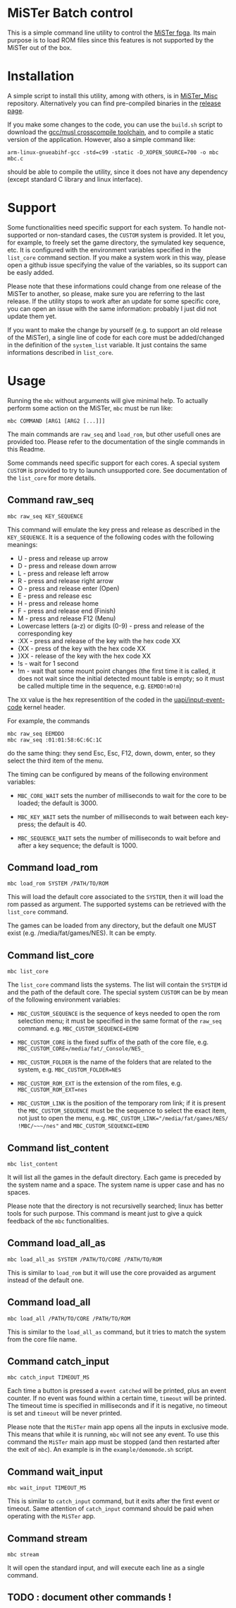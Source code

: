 
# MiSTer Batch control

This is a simple command line utility to control the [MiSTer
fpga](https://github.com/MiSTer-devel). Its main purpose is to load ROM files
since this features is not supported by the MiSTer out of the box.

# Installation

A simple script to install this utility, among with others, is in
[MiSTer_Misc](https://github.com/pocomane/MiSTer_misc/) repository. Alternatively
you can find pre-compiled binaries in the [release
page](https://github.com/pocomane/MiSTer_Batch_Control/releases/latest).

If you make some changes to the code, you can use the `build.sh` script to
download the [gcc/musl crosscompile toolchain](http://musl.cc), and to compile
a static version of the application. However, also a simple command like:

```
arm-linux-gnueabihf-gcc -std=c99 -static -D_XOPEN_SOURCE=700 -o mbc mbc.c
```

should be able to compile the utility, since it does not have any dependency
(except standard C library and linux interface).

# Support

Some functionalities need specific support for each system.  To handle
not-supported or non-standard cases, the `CUSTOM` system is provided. It let
you, for example, to freely set the game directory, the symulated key sequence,
etc.  It is configured with the environment variables specified in the
`list_core` command section.  If you make a system work in this way, please
open a github issue specifying the value of the variables, so its support can
be easly added.

Please note that these informations could change from one release of the MiSTer
to another, so please, make sure you are referring to the last release. If the
utility stops to work after an update for some specific core, you can open an
issue with the same information: probably I just did not update them yet.

If you want to make the change by yourself (e.g. to support an old release of
the MiSTer), a single line of code for each core must be added/changed in the
definition of the `system_list` variable. It just contains the same
informations described in `list_core`.

# Usage

Running the `mbc` without arguments will give minimal help. To actually perform
some action on the MiSTer, `mbc` must be run like:

```
mbc COMMAND [ARG1 [ARG2 [...]]]
```

The main commands are `raw_seq` and `load_rom`, but other usefull ones are
provided too. Please refer to the documentation of the single commands in this
Readme.

Some commands need specific support for each cores. A special system `CUSTOM`
is provided to try to launch unsupported core. See documentation of the `list_core`
for more details.


## Command raw_seq

```
mbc raw_seq KEY_SEQUENCE
```

This command will emulate the key press and release as described in the
`KEY_SEQUENCE`. It is a sequence of the following codes with the following
meanings:

- U - press and release up arrow
- D - press and release down arrow
- L - press and release left arrow
- R - press and release right arrow
- O - press and release enter (Open)
- E - press and release esc
- H - press and release home
- F - press and release end (Finish)
- M - press and release F12 (Menu)
- Lowercase letters (a-z) or digits (0-9) - press and release of the corresponding key
- :XX - press and release of the key with the hex code XX
- {XX - press of the key with the hex code XX
- }XX - release of the key with the hex code XX
- !s - wait for 1 second
- !m - wait that some mount point changes (the first time it is called, it does
  not wait since the initial detected mount table is empty; so it must be called
  multiple time in the sequence, e.g. `EEMDD!mO!m`)

The `XX` value is the hex representition of the coded in the
[uapi/input-event-code](https://github.com/torvalds/linux/blob/master/include/uapi/linux/input-event-codes.h)
kernel header.

For example, the commands

```
mbc raw_seq EEMDDO
mbc raw_seq :01:01:58:6C:6C:1C
```

do the same thing: they send Esc, Esc, F12, down, dowm, enter, so they select
the third item of the menu.

The timing can be configured by means of the following environment variables:

- `MBC_CORE_WAIT` sets the number of milliseconds to wait for the core to be loaded;
  the default is 3000.

- `MBC_KEY_WAIT` sets the number of milliseconds to wait between each key-press;
  the default is 40.

- `MBC_SEQUENCE_WAIT` sets the number of milliseconds to wait before and after a key
  sequence; the default is 1000.


## Command load_rom

```
mbc load_rom SYSTEM /PATH/TO/ROM
```

This will load the default core associated to the `SYSTEM`, then it will load
the rom passed as argument. The supported systems can be retrieved with the
`list_core` command.

The games can be loaded from any directory, but the default one MUST exist
(e.g. /media/fat/games/NES). It can be empty.


## Command list_core

```
mbc list_core
```

The `list_core` command lists the systems. The list will contain the `SYSTEM` id and
the path of the default core. The special system `CUSTOM` can be by mean of the
following environment variables:

- `MBC_CUSTOM_SEQUENCE` is the sequence of keys needed to open the rom
  selection menu; it must be specified in the same format of the `raw_seq`
  command.  e.g. `MBC_CUSTOM_SEQUENCE=EEMO`

- `MBC_CUSTOM_CORE` is the fixed suffix of the path of the core file, e.g.
  `MBC_CUSTOM_CORE=/media/fat/_Console/NES_`

- `MBC_CUSTOM_FOLDER` is the name of the folders that are related to the system,
   e.g. `MBC_CUSTOM_FOLDER=NES`

- `MBC_CUSTOM_ROM_EXT` is the extension of the rom files, e.g.
  `MBC_CUSTOM_ROM_EXT=nes`

- `MBC_CUSTOM_LINK` is the position of the temporary rom link; if it is present
   the `MBC_CUSTOM_SEQUENCE` must be the sequence to select the exact item, not
   just to open the menu, e.g.
   `MBC_CUSTOM_LINK="/media/fat/games/NES/ !MBC/~~~/nes"` and
   `MBC_CUSTOM_SEQUENCE=EEMO`

## Command list_content

```
mbc list_content
```

It will list all the games in the default directory. Each game is preceded by
the system name and a space. The system name is upper case and has no spaces.

Please note that the directory is not recursivelly searched; linux has better
tools for such purpose. This command is meant just to give a quick feedback
of the `mbc` functionalities.


## Command load_all_as

```
mbc load_all_as SYSTEM /PATH/TO/CORE /PATH/TO/ROM
```

This is similar to `load_rom` but it will use the core provaided as argument
instead of the default one.


## Command load_all

```
mbc load_all /PATH/TO/CORE /PATH/TO/ROM
```

This is similar to the `load_all_as` command, but it tries to match the system
from the core file name.


## Command catch_input

```
mbc catch_input TIMEOUT_MS
```

Each time a button is pressed a `event catched` will be printed, plus an event
counter. If no event was found within a certain time, `timeout` will be
printed. The timeout time is specified in milliseconds and if it is negative,
no timeout is set and `timeout` will be never printed.

Please note that the `MiSTer` main app opens all the inputs in exclusive mode.
This means that while it is running, `mbc` will not see any event. To use this
command the `MiSTer` main app must be stopped (and then restarted after the exit of
`mbc`). An example is in the `example/demomode.sh` script.

## Command wait_input

```
mbc wait_input TIMEOUT_MS
```

This is similar to `catch_input` command, but it exits after the first event or
timeout.  Same attention of `catch_input` command should be paid when operating
with the `MiSTer` app.

## Command stream

```
mbc stream
```

It will open the standard input, and will execute each line as a single command.


## TODO : document other commands !

